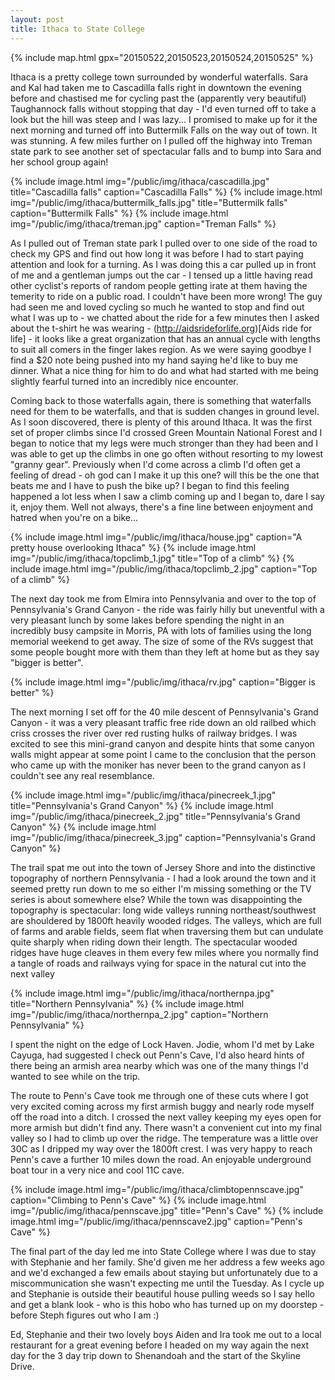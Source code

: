 ```yaml
---
layout: post
title: Ithaca to State College
---
```


{% include map.html gpx="20150522,20150523,20150524,20150525" %}

Ithaca is a pretty college town surrounded by wonderful waterfalls. Sara and Kal had taken me to Cascadilla falls right in downtown the evening before and chastised me for cycling past the (apparently very beautiful) Taughannock falls without stopping that day - I'd even turned off to take a look but the hill was steep and I was lazy... I promised to make up for it the next morning and turned off into Buttermilk Falls on the way out of town. It was stunning. A few miles further on I pulled off the highway into Treman state park to see another set of spectacular falls and to bump into Sara and her school group again!

{% include image.html img="/public/img/ithaca/cascadilla.jpg" title="Cascadilla falls" caption="Cascadilla Falls" %} 
{% include image.html img="/public/img/ithaca/buttermilk_falls.jpg" title="Buttermilk falls" caption="Buttermilk Falls" %}
{% include image.html img="/public/img/ithaca/treman.jpg" caption="Treman Falls" %}

As I pulled out of Treman state park I pulled over to one side of the road to check my GPS and find out how long it was before I had to start paying attention and look for a turning. As I was doing this a car pulled up in front of me and a gentleman jumps out the car - I tensed up a little having read other cyclist's reports of random people getting irate at them having the temerity to ride on a public road. I couldn't have been more wrong! The guy had seen me and loved cycling so much he wanted to stop and find out what I was up to - we chatted about the ride for a few minutes then I asked about the t-shirt he was wearing - (http://aidsrideforlife.org)[Aids ride for life] - it looks like a great organization that has an annual cycle with lengths to suit all comers in the finger lakes region. As we were saying goodbye I find a $20 note being pushed into my hand saying he'd like to buy me dinner. What a nice thing for him to do and what had started with me being slightly fearful turned into an incredibly nice encounter. 

Coming back to those waterfalls again, there is something that waterfalls need for them to be waterfalls, and that is sudden changes in ground level. As I soon discovered, there is plenty of this around Ithaca. It was the first set of proper climbs since I'd crossed Green Mountain National Forest and I began to notice that my legs were much stronger than they had been and I was able to get up the climbs in one go often without resorting to my lowest "granny gear". Previously when I'd come across a climb I'd often get a feeling of dread - oh god can I make it up this one? will this be the one that beats me and I have to push the bike up? I began to find this feeling happened a lot less when I saw a climb coming up and I began to, dare I say it, enjoy them. Well not always, there's a fine line between enjoyment and hatred when you're on a bike... 

{% include image.html img="/public/img/ithaca/house.jpg" caption="A pretty house overlooking Ithaca" %}
{% include image.html img="/public/img/ithaca/topclimb_1.jpg" title="Top of a climb" %}
{% include image.html img="/public/img/ithaca/topclimb_2.jpg" caption="Top of a climb" %}

The next day took me from Elmira into Pennsylvania and over to the top of Pennsylvania's Grand Canyon - the ride was fairly hilly but uneventful with a very pleasant lunch by some lakes before spending the night in an incredibly busy campsite in Morris, PA with lots of families using the long memorial weekend to get away. The size of some of the RVs suggest that some people bought more with them than they left at home but as they say "bigger is better".

{% include image.html img="/public/img/ithaca/rv.jpg" caption="Bigger is better" %}

The next morning I set off for the 40 mile descent of Pennsylvania's Grand Canyon - it was a very pleasant traffic free ride down an old railbed which criss crosses the river over red rusting hulks of railway bridges. I was excited to see this mini-grand canyon and despite hints that some canyon walls might appear at some point I came to the conclusion that the person who came up with the moniker has never been to the grand canyon as I couldn't see any real resemblance. 

{% include image.html img="/public/img/ithaca/pinecreek_1.jpg" title="Pennsylvania's Grand Canyon" %}
{% include image.html img="/public/img/ithaca/pinecreek_2.jpg" title="Pennsylvania's Grand Canyon" %}
{% include image.html img="/public/img/ithaca/pinecreek_3.jpg" caption="Pennsylvania's Grand Canyon" %}

The trail spat me out into the town of Jersey Shore and into the distinctive topography of northern Pennsylvania - I had a look around the town and it seemed pretty run down to me so either I'm missing something or the TV series is about somewhere else? While the town was disappointing the topography is spectacular: long wide valleys running northeast/southwest are shouldered by 1800ft heavily wooded ridges. The valleys, which are full of farms and arable fields, seem flat when traversing them but can undulate quite sharply when riding down their length. The spectacular wooded ridges have huge cleaves in them every few miles where you normally find a tangle of roads and railways vying for space in the natural cut into the next valley

{% include image.html img="/public/img/ithaca/northernpa.jpg" title="Northern Pennsylvania" %}
{% include image.html img="/public/img/ithaca/northernpa_2.jpg" caption="Northern Pennsylvania" %}


I spent the night on the edge of Lock Haven. Jodie, whom I'd met by Lake Cayuga, had suggested I check out Penn's Cave, I'd also heard hints of there being an armish area nearby which was one of the many things I'd wanted to see while on the trip. 

The route to Penn's Cave took me through one of these cuts where I got very excited coming across my first armish buggy and nearly rode myself off the road into a ditch. I crossed the next valley keeping my eyes open for more armish but didn't find any. There wasn't a convenient cut into my final valley so I had to climb up over the ridge. The temperature was a little over 30C as I dripped my way over the 1800ft crest. I was very happy to reach Penn's cave a further 10 miles down the road. An enjoyable underground boat tour in a very nice and cool 11C cave.


{% include image.html img="/public/img/ithaca/climbtopennscave.jpg" caption="Climbing to Penn's Cave" %}
{% include image.html img="/public/img/ithaca/pennscave.jpg" title="Penn's Cave" %}
{% include image.html img="/public/img/ithaca/pennscave2.jpg" caption="Penn's Cave" %}

The final part of the day led me into State College where I was due to stay with Stephanie and her family. She'd given me her address a few weeks ago and we'd exchanged a few emails about staying but unfortunately due to a miscommunication she wasn't expecting me until the Tuesday. As I cycle up and Stephanie is outside their beautiful house pulling weeds so I say hello and get a blank look - who is this hobo who has turned up on my doorstep - before Steph figures out who I am :) 

Ed, Stephanie and their two lovely boys Aiden and Ira took me out to a local restaurant for a great evening before I headed on my way again the next day for the 3 day trip down to Shenandoah and the start of the Skyline Drive. 

